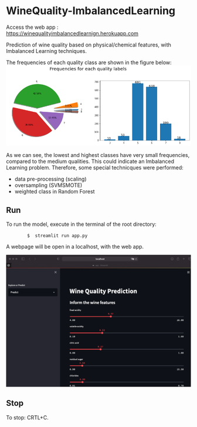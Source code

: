 # WineQuality-ImbalancedLearning

Access the web app : https://winequalityimbalancedlearnign.herokuapp.com


Prediction of wine quality based on physical/chemical features, with Imbalanced Learning techniques.

The frequencies of each quality class are shown in the figure below:
![](images/target_label_frequencies.png)

As we can see, the lowest and highest classes have very small frequencies, compared to the medium qualities. This could indicate an Imbalanced Learning problem. Therefore, some special technicques were performed:
- data pre-processing (scaling)
- oversampling (SVMSMOTE)
- weighted class in Random Forest

## Run

To run the model, execute in the terminal of the root directory:

            $  streamlit run app.py

A webpage will be open in a localhost, with the web app.

![](images/webpage_sample.png)

## Stop

To stop: CRTL+C.
